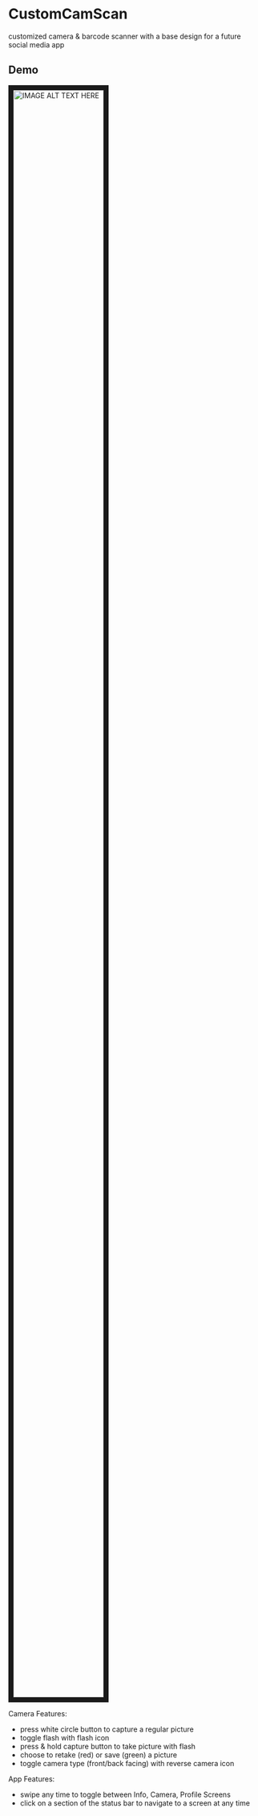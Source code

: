 # CustomCamScan
customized camera &amp; barcode scanner with a base design for a future social media app

## Demo

<a href="http://www.youtube.com/watch?feature=player_embedded&v=P1pt9nJ83TU
" target="_blank"><img src="http://img.youtube.com/vi/P1pt9nJ83TU/0.jpg" 
alt="IMAGE ALT TEXT HERE" width="180" height="3200" border="10" /></a>

Camera Features:
* press white circle button to capture a regular picture
* toggle flash with flash icon
* press & hold capture button to take picture with flash
* choose to retake (red) or save (green) a picture
* toggle camera type (front/back facing) with reverse camera icon

App Features:
* swipe any time to toggle between Info, Camera, Profile Screens
* click on a section of the status bar to navigate to a screen at any time
